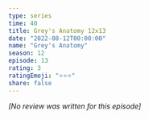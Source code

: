 ```yaml
---
type: series
time: 40
title: Grey's Anatomy 12x13
date: "2022-08-12T00:00:00"
name: "Grey's Anatomy"
season: 12
episode: 13
rating: 3
ratingEmoji: "⭐️⭐️⭐️"
share: false
---
```


*[No review was written for this episode]*
